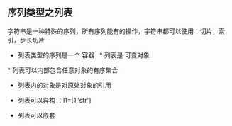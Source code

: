 ## 序列类型之列表

  字符串是一种特殊的序列，所有序列能有的操作，字符串都可以使用：切片，索引，步长切片

* 列表类型的序列是一个 容器
  
* 列表是 可变对象

* 列表可以内部包含任意对象的有序集合

* 列表内的对象是对原处对象的引用

* 列表可以异构 ：l1=[1,'str']

* 列表可以嵌套 
